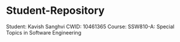 # Student-Repository

Student: Kavish Sanghvi
CWID: 10461365
Course: SSW810-A: Special Topics in Software Engineering
